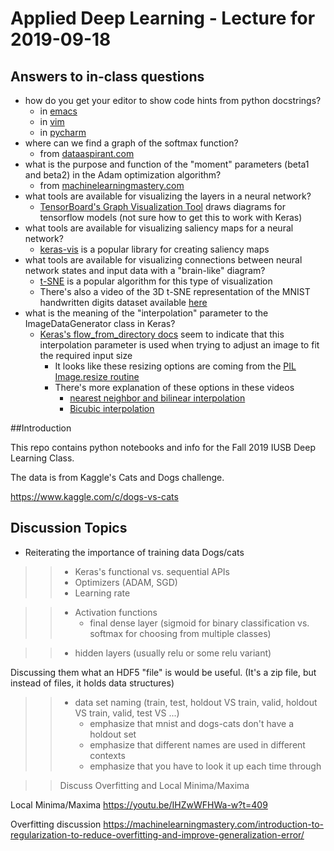 # Applied Deep Learning - Lecture for 2019-09-18

## Answers to in-class questions

- how do you get your editor to show code hints from python docstrings?
   - in [emacs](https://www.emacswiki.org/emacs/PythonProgrammingInEmacs)
   - in [vim](https://realpython.com/vim-and-python-a-match-made-in-heaven/)
   - in [pycharm](https://www.jetbrains.com/help/pycharm/documenting-source-code.html)
- where can we find a graph of the softmax function?
   - from [dataaspirant.com](https://dataaspirant.com/2017/03/07/difference-between-softmax-function-and-sigmoid-function/)
- what is the purpose and function of the "moment" parameters (beta1 and beta2) in the Adam optimization algorithm?
   - from [machinelearningmastery.com](https://machinelearningmastery.com/adam-optimization-algorithm-for-deep-learning/)
- what tools are available for visualizing the layers in a neural network?
   - [TensorBoard's Graph Visualization Tool](https://www.tensorflow.org/tensorboard/r1/graphs) draws diagrams for tensorflow models (not sure how to get this to work with Keras)
- what tools are available for visualizing saliency maps for a neural network?
   - [keras-vis](https://github.com/raghakot/keras-vis) is a popular library for creating saliency maps
- what tools are available for visualizing connections between neural network states and input data with a "brain-like" diagram?
   - [t-SNE](https://lvdmaaten.github.io/tsne/) is a popular algorithm for this type of visualization
   - There's also a video of the 3D t-SNE representation of the MNIST handwritten digits dataset available [here](https://lvdmaaten.github.io/tsne/examples/mnist_tsne.mov)
- what is the meaning of the "interpolation" parameter to the ImageDataGenerator class in Keras?
   - [Keras's flow_from_directory docs](https://keras.io/preprocessing/image/#flow_from_directory) seem to indicate that this interpolation parameter is used when trying to adjust an image to fit the required input size
      - It looks like these resizing options are coming from the [PIL Image.resize routine](https://pillow.readthedocs.io/en/3.1.x/reference/Image.html#PIL.Image.Image.resize)
      - There's more explanation of these options in these videos
         - [nearest neighbor and bilinear interpolation](https://www.youtube.com/watch?v=AqscP7rc8_M)
         - [Bicubic interpolation](https://www.youtube.com/watch?v=poY_nGzEEWM)

##Introduction

This repo contains python notebooks and info for the Fall 2019 IUSB Deep Learning Class.

The data is from Kaggle's Cats and Dogs challenge.

https://www.kaggle.com/c/dogs-vs-cats

## Discussion Topics

- Reiterating the importance of training data
                Dogs/cats

> > - Keras's functional vs. sequential APIs
> > - Optimizers (ADAM, SGD)
> > - Learning rate

> > - Activation functions
> >    - final dense layer (sigmoid for binary classification vs. softmax for
> > choosing from multiple classes)

> >    - hidden layers (usually relu or some relu variant)

Discussing them what an HDF5 "file" is would be useful.
(It's a zip file, but instead of files, it holds data structures)

> > - data set naming (train, test, holdout VS train, valid, holdout VS train,
> > valid, test VS ...)
> >    - emphasize that mnist and dogs-cats don't have a holdout set
> >    - emphasize that different names are used in different contexts
> >    - emphasize that you have to look it up each time through

> > Discuss Overfitting and Local Minima/Maxima

Local Minima/Maxima
https://youtu.be/IHZwWFHWa-w?t=409

Overfitting discussion
https://machinelearningmastery.com/introduction-to-regularization-to-reduce-overfitting-and-improve-generalization-error/

